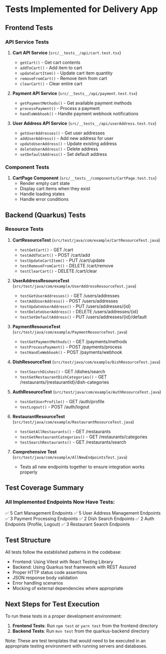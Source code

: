 # Tests Implemented for Delivery App

## Frontend Tests

### API Service Tests
1. **Cart API Service** (`src/__tests__/api/cart.test.tsx`)
   - `getCart()` - Get cart contents
   - `addToCart()` - Add item to cart
   - `updateCartItem()` - Update cart item quantity
   - `removeFromCart()` - Remove item from cart
   - `clearCart()` - Clear entire cart

2. **Payment API Service** (`src/__tests__/api/payment.test.tsx`)
   - `getPaymentMethods()` - Get available payment methods
   - `processPayment()` - Process a payment
   - `handleWebhook()` - Handle payment webhook notifications

3. **User Address API Service** (`src/__tests__/api/userAddress.test.tsx`)
   - `getUserAddresses()` - Get user addresses
   - `addUserAddress()` - Add new address for user
   - `updateUserAddress()` - Update existing address
   - `deleteUserAddress()` - Delete address
   - `setDefaultAddress()` - Set default address

### Component Tests
1. **CartPage Component** (`src/__tests__/components/CartPage.test.tsx`)
   - Render empty cart state
   - Display cart items when they exist
   - Handle loading states
   - Handle error conditions

## Backend (Quarkus) Tests

### Resource Tests
1. **CartResourceTest** (`src/test/java/com/example/CartResourceTest.java`)
   - `testGetCart()` - GET /cart
   - `testAddToCart()` - POST /cart/add
   - `testUpdateCartItem()` - PUT /cart/update
   - `testRemoveFromCart()` - DELETE /cart/remove
   - `testClearCart()` - DELETE /cart/clear

2. **UserAddressResourceTest** (`src/test/java/com/example/UserAddressResourceTest.java`)
   - `testGetUserAddresses()` - GET /users/addresses
   - `testAddUserAddress()` - POST /users/addresses
   - `testUpdateUserAddress()` - PUT /users/addresses/{id}
   - `testDeleteUserAddress()` - DELETE /users/addresses/{id}
   - `testSetDefaultAddress()` - PUT /users/addresses/{id}/default

3. **PaymentResourceTest** (`src/test/java/com/example/PaymentResourceTest.java`)
   - `testGetPaymentMethods()` - GET /payments/methods
   - `testProcessPayment()` - POST /payments/process
   - `testHandleWebhook()` - POST /payments/webhook

4. **DishResourceTest** (`src/test/java/com/example/DishResourceTest.java`)
   - `testSearchDishes()` - GET /dishes/search
   - `testGetRestaurantDishCategories()` - GET /restaurants/{restaurantId}/dish-categories

5. **AuthResourceTest** (`src/test/java/com/example/AuthResourceTest.java`)
   - `testGetUserProfile()` - GET /auth/profile
   - `testLogout()` - POST /auth/logout

6. **RestaurantResourceTest** (`src/test/java/com/example/RestaurantResourceTest.java`)
   - `testGetAllRestaurants()` - GET /restaurants
   - `testGetRestaurantCategories()` - GET /restaurants/categories
   - `testSearchRestaurants()` - GET /restaurants/search

7. **Comprehensive Test** (`src/test/java/com/example/AllNewEndpointsTest.java`)
   - Tests all new endpoints together to ensure integration works properly

## Test Coverage Summary

### All Implemented Endpoints Now Have Tests:
✅ 5 Cart Management Endpoints
✅ 5 User Address Management Endpoints  
✅ 3 Payment Processing Endpoints
✅ 2 Dish Search Endpoints
✅ 2 Auth Endpoints (Profile, Logout)
✅ 3 Restaurant Search Endpoints

## Test Structure

All tests follow the established patterns in the codebase:
- Frontend: Using Vitest with React Testing Library
- Backend: Using Quarkus test framework with REST Assured
- Proper HTTP status code assertions
- JSON response body validation
- Error handling scenarios
- Mocking of external dependencies where appropriate

## Next Steps for Test Execution

To run these tests in a proper development environment:
1. **Frontend Tests**: Run `npm test` or `yarn test` from the frontend directory
2. **Backend Tests**: Run `mvn test` from the quarkus-backend directory

Note: These are test templates that would need to be executed in an appropriate testing environment with running servers and databases.